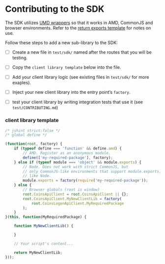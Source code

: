 Contributing to the SDK
=======

The SDK utilizes [UMD wrappers](https://github.com/umdjs/umd) so that it works in AMD, CommonJS and browser environments. Refer to the [return exports template](https://github.com/umdjs/umd/blob/master/returnExports.js) for notes on use.

Follow these steps to add a new sub-library to the SDK:

- [ ] Create a new file in `test/sdk/` named after the routes that you will be testing.

- [ ] Copy the `client library template` below into the file.

- [ ] Add your client library logic (see existing files in `test/sdk/` for more exaples).

- [ ] Inject your new client library into the entry point’s `factory`.

- [ ] test your client library by writing integration tests that use it (see `test/CONTRIBUTING.md`)

### client library template

```js
/* jshint strict:false */
/* global define */

(function(root, factory) {
    if (typeof define === 'function' && define.amd) {
        // AMD. Register as an anonymous module.
        define(['my-required-package'], factory);
    } else if (typeof module === 'object' && module.exports) {
        // Node. Does not work with strict CommonJS, but
        // only CommonJS-like environments that support module.exports,
        // like Node.
        module.exports = factory(require('my-required-package'));
    } else {
        // Browser globals (root is window)
        root.CoinsApiClient = root.CoinsApiClient || {};
        root.CoinsApiClient.MyNewClientLib = factory(
            root.CoinsLogonApiClient.MyRequiredPackage
        );
    }
}(this, function(MyRequiredPackage) {

    function MyNewClientLib() {

    }

    // Your script's content...

    return MyNewClientLib;
}));
```
